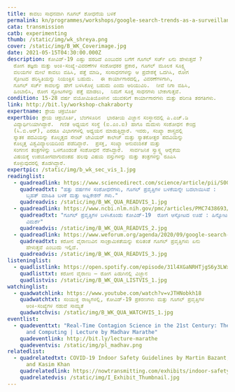 ```yaml
---
title: ಕಾವಲು ಸಾಧನವಾಗಿ ಗೂಗಲ್‌ ಶೋಧನೆಯ ಬಳಕೆ
permalink: kn/programmes/workshops/google-search-trends-as-a-surveillance-tool/
cata: transmission
catb: experimenting
thumb: /static/img/wk_shreya.png
cover: /static/img/B_WK_Coverimage.jpg
date: 2021-05-15T04:30:00.000Z
description: ಕೋವಿಡ್-19‌ ಎಷ್ಟು ಹರಡಿದೆ ಎಂಬುದರ ಬಗೆಗೆ ಗೂಗಲ್‌ ಸರ್ಚ್‌ ಏನು ಹೇಳುತ್ತದೆ ? 
  ರೋಗ ತಜ್ಞರು ಮತ್ತು ಅಂಕಿ-ಸಂಖ್ಯೆ-ವಿವರಣೆಗಳ ಸಂಶೋಧಕರ ಪ್ರಕಾರ, ಗೂಗಲ್‌ ಮೂಲಕ ಸೂಕ್ಷ್ಮ
  ವಲಯಗಳ ಮೇಲೆ ಕಾವಲು ವಹಿಸಿ, ಪತ್ತೆ ಮಾಡಿ, ಸಂಸಾಧನಗಳನ್ನು ಆ ಪ್ರದೇಶಕ್ಕೆ ಒದಗಿಸಿ, ರೋಗ
  ಸ್ಫೋಟದ ಪರಿಸ್ಥಿತಿಯನ್ನು ನಿಯಂತ್ರಿಸ ಬಹುದು.  ಈ ಕಾರ್ಯಾಗಾರದಲ್ಲಿ, ವಿವರಣೆಗಳಿಗಾಗಿ,
  ಗೂಗಲ್‌ ಸರ್ಚ್‌ ಕಾವಲನ್ನು ಹೇಗೆ ಬಳಸಿಕೊಳ್ಳ ಬಹುದು ಎಂದು ಅರಿಯುವಿರಿ.  ನೀವೆ ನಿಗಾ ವಹಿಸಿ,
  ಹಿಂಬಾಲಿಸಿ, ರೋಗ ಸ್ಫೋಟಗಳನ್ನು ಪತ್ತೆ ಮಾಡಲು,  ನಿಮಗೆ ಸೂಕ್ತ ಸಾಧನಗಳು ಬೇಕಾಗುತ್ತವೆ.
condition: 15-28 ವರ್ಷ ವಯೋಮಿತಿಯೊಳಗಿನ ಯುವಕರಿಗೆ ಕಾರ್ಯಾಗಾರಗಳು ಮತ್ತು ಪರಿಣತಿ ತರಗತಿಗಳು.
link: http://bit.ly/workshop-chakraborty
expertname: ಶ್ರೇಯ ಚಕ್ರಬೊರ್ತಿ
expertbio: ಶ್ರೇಯ ಚಕ್ರಬೊರ್ತಿ, ಬೆಂಗಳೂರಿನ  ಭಾರತೀಯ ವಿಜ್ಞಾನ ಸಂಸ್ಥಾನದಲ್ಲಿ ಪಿ.ಎಚ್.ಡಿ
  ವಿದ್ಯಾರ್ಥಿನಿಯಾಗಿದ್ದಾರೆ.  ಗಣಿತ ಅಧ್ಯಯನ ಸಂಸ್ಥೆ (ಐ.ಎಂ.ಐ) ಹಾಗೂ ಮೆದುಳು ಸಂಶೋಧನ ಕೇಂದ್ರ
  (ಸಿ.ಬಿ.ಆರ್), ಎರಡೂ ವಿಭಾಗಗಳಲ್ಲಿ ಅಧ್ಯಯನ ಮಾಡುತ್ತಿದ್ದಾರೆ. ಇವರು, ಸಂಖ್ಯಾ ಶಾಸ್ತ್ರದಲ್ಲಿ
  ಸ್ನಾತಕ ಪದವಿಯನ್ನು ಕೊಲ್ಕತ್ತದ ಸೇಂಟ್‌ ಜೇವಿಯರ್‌ ಕಾಲೇಜ್‌ ಮತ್ತು ಸ್ನಾತಕೋತ್ತರ ಪದವಿಯನ್ನು
  ಕೊಲ್ಕತ್ತ ವಿಶ್ವವಿದ್ಯಾಲಯದಿಂದ ಪಡೆದಿದ್ದಾರೆ.  ಪ್ರಸಕ್ತ, ಸಂಖ್ಯಾ ಅನುವಂಶಿಕತೆ ಮತ್ತು
  ಸಂಗಣನ ತಂತ್ರಗಳನ್ನು ಒಳಗೊಂಡಂತೆ ಸಂಶೋಧನೆ ನೆಡೆಸಿದ್ದಾರೆ.  ಸಾರ್ವಜನಿಕ ಸ್ವಾಸ್ಥ್ಯ ಆರೈಕೆಯ
  ವಿಷಯಕ್ಕೆ ಉಪಯೋಗವಾಗುವಂತಹ ಹಲವು ವಿಷಯ ವಸ್ತುಗಳನ್ನು ಮತ್ತು ತಂತ್ರಗಳನ್ನು ರೂಪಿಸಿ
  ಕೊಳ್ಳುವುದರಲ್ಲಿ ತೊಡಗಿದ್ದಾರೆ.
expertpic: /static/img/b_wk_sec_vis_1.jpg
readinglist:
  - quadreadlink: https://www.sciencedirect.com/science/article/pii/S0040162517315536
    quadreadtxt: "ಹತ್ತು ವರ್ಷಗಳ ಸಂಶೋಧನೆಗಳು, ಗೂಗಲ್‌ ಪ್ರವೃತ್ತಿಗಳ ಬಳಕೆಯನ್ನೇ ಬದಲಾಯಿಸಿವೆ :
      ಬೃಹತ್‌ ಮಾಹಿತಿ ಬಳಕೆ ಮತ್ತು ಅಪ್ಲಿಕೇಶನ್‌ ಗಳು."
    quadreadvis: /static/img/B_WK_QUA_READVIS_1.jpg
  - quadreadlink: https://www.ncbi.nlm.nih.gov/pmc/articles/PMC7438693/
    quadreadtxt: "ಗೂಗಲ್‌ ಪ್ರವೃತ್ತಿಗಳ ಬಳಸಿಕೊಂಡು ಕೋವಿಡ್-19‌  ರೋಗ ಆಸ್ಫೋಟದ ಊಹೆ : ಹಿನ್ನೋಟ
      ವಿಮರ್ಶೆ"
    quadreadvis: /static/img/B_WK_QUA_READVIS_2.jpg
  - quadreadlink: https://www.weforum.org/agenda/2020/09/google-search-trend-data-coronavirus-health-global-epidemiology/
    quadreadtxt: ಕರೋನ ವೈರಾಣುವಿನ ಸಾಂಕ್ರಾಮಿಕತೆಯನ್ನು ಕುರಿತಂತೆ ಗೂಗಲ್‌ ಪ್ರವೃತ್ತಿಗಳು ಏನು
      ಹೇಳುತ್ತವೆ ಎಂಬುದು ಇಲ್ಲಿದೆ.
    quadreadvis: /static/img/B_WK_QUA_READVIS_3.jpg
listeninglist:
  - quadlistlink: https://open.spotify.com/episode/31l4XGaNRHTjgS6y3LWxZi
    quadlisttxt: ಕರೋನ ವೈರಾಣು – ರೋಗ ಪಿಡುಗಿನಲ್ಲಿ ವಿಜ್ಞಾನ
    quadlistvis: /static/img/B_WK_QUA_LISTVIS_1.jpg
watchinglist:
  - quadwatchlink: https://www.youtube.com/watch?v=vJTHNobkh18
    quadwatchtxt: ಸಂಯುಕ್ತ ರಾಜ್ಯಗಳಲ್ಲಿ, ಕೋವಿಡ್-19‌ ಪ್ರಕರಣಗಳು ಮತ್ತು ಗೂಗಲ್‌ ಪ್ರವೃತ್ತಿಗಳ
      ಅಂಕಿ-ಸಂಖ್ಯೆಗಳ ನಡುವೆ ಸಾಮ್ಯತೆ
    quadwatchvis: /static/img/B_WK_QUA_WATCHVIS_1.jpg
eventlist:
  - quadeventtxt: "Real-Time Contagion Science in the 21st Century: The Role of Data
      and Computing | Lecture by Madhav Marathe"
    quadeventlink: http://bit.ly/lecture-marathe
    quadeventvis: /static/img/pl_madhav.png
relatedlist:
  - quadrelatedtxt: COVID-19 Indoor Safety Guidelines by Martin Bazant, John Bush,
      and Kasim Khan
    quadrelatedlink: https://nowtransmitting.com/exhibits/indoor-safety-guidelines/
    quadrelatedvis: /static/img/I_Exhibit_Thumbnail.jpg
---
```

